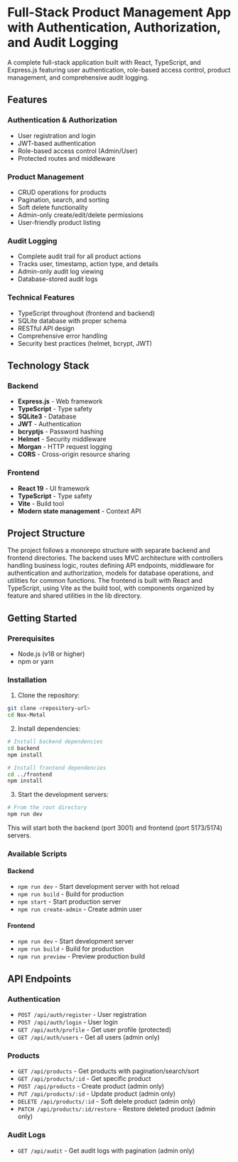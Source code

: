 # Full-Stack Product Management App with Authentication, Authorization, and Audit Logging

A complete full-stack application built with React, TypeScript, and Express.js featuring user authentication, role-based access control, product management, and comprehensive audit logging.

## Features

### Authentication & Authorization
- User registration and login
- JWT-based authentication
- Role-based access control (Admin/User)
- Protected routes and middleware

### Product Management
- CRUD operations for products
- Pagination, search, and sorting
- Soft delete functionality
- Admin-only create/edit/delete permissions
- User-friendly product listing

### Audit Logging
- Complete audit trail for all product actions
- Tracks user, timestamp, action type, and details
- Admin-only audit log viewing
- Database-stored audit logs

### Technical Features
- TypeScript throughout (frontend and backend)
- SQLite database with proper schema
- RESTful API design
- Comprehensive error handling
- Security best practices (helmet, bcrypt, JWT)

## Technology Stack

### Backend
- **Express.js** - Web framework
- **TypeScript** - Type safety
- **SQLite3** - Database
- **JWT** - Authentication
- **bcryptjs** - Password hashing
- **Helmet** - Security middleware
- **Morgan** - HTTP request logging
- **CORS** - Cross-origin resource sharing

### Frontend
- **React 19** - UI framework
- **TypeScript** - Type safety
- **Vite** - Build tool
- **Modern state management** - Context API

## Project Structure

The project follows a monorepo structure with separate backend and frontend directories. The backend uses MVC architecture with controllers handling business logic, routes defining API endpoints, middleware for authentication and authorization, models for database operations, and utilities for common functions. The frontend is built with React and TypeScript, using Vite as the build tool, with components organized by feature and shared utilities in the lib directory.

## Getting Started

### Prerequisites
- Node.js (v18 or higher)
- npm or yarn

### Installation

1. Clone the repository:
```bash
git clone <repository-url>
cd Nox-Metal
```

2. Install dependencies:
```bash
# Install backend dependencies
cd backend
npm install

# Install frontend dependencies
cd ../frontend
npm install
```

3. Start the development servers:
```bash
# From the root directory
npm run dev
```

This will start both the backend (port 3001) and frontend (port 5173/5174) servers.

### Available Scripts

#### Backend
- `npm run dev` - Start development server with hot reload
- `npm run build` - Build for production
- `npm start` - Start production server
- `npm run create-admin` - Create admin user

#### Frontend
- `npm run dev` - Start development server
- `npm run build` - Build for production
- `npm run preview` - Preview production build

## API Endpoints

### Authentication
- `POST /api/auth/register` - User registration
- `POST /api/auth/login` - User login
- `GET /api/auth/profile` - Get user profile (protected)
- `GET /api/auth/users` - Get all users (admin only)

### Products
- `GET /api/products` - Get products with pagination/search/sort
- `GET /api/products/:id` - Get specific product
- `POST /api/products` - Create product (admin only)
- `PUT /api/products/:id` - Update product (admin only)
- `DELETE /api/products/:id` - Soft delete product (admin only)
- `PATCH /api/products/:id/restore` - Restore deleted product (admin only)

### Audit Logs
- `GET /api/audit` - Get audit logs with pagination (admin only)


